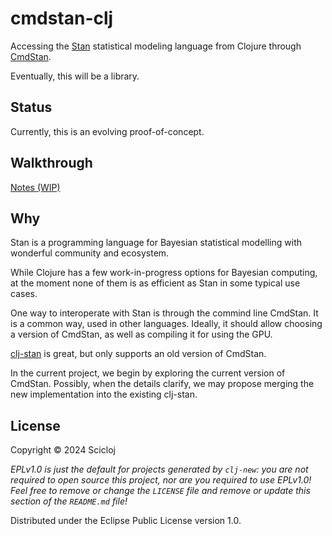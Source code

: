 
# cmdstan-clj

Accessing the [Stan](https://mc-stan.org/) statistical modeling language from Clojure through [CmdStan](https://mc-stan.org/users/interfaces/cmdstan).

Eventually, this will be a library.

## Status 

Currently, this is an evolving proof-of-concept.

## Walkthrough

[Notes (WIP)](https://scicloj.github.io/cmdstan-clj)


## Why

Stan is a programming language for Bayesian statistical modelling with wonderful community and ecosystem.

While Clojure has a few work-in-progress options for Bayesian computing, at the moment none of them is as efficient as Stan in some typical use cases.

One way to interoperate with Stan is through the commind line CmdStan. It is a common way, used in other languages. Ideally, it should allow choosing a version of CmdStan, as well as compiling it for using the GPU.

[clj-stan](https://github.com/thomasathorne/clj-stan) is great, but only supports an old version of CmdStan.

In the current project, we begin by exploring the current version of CmdStan. Possibly, when the details clarify, we may propose merging the new implementation into the existing clj-stan.

## License

Copyright © 2024 Scicloj

_EPLv1.0 is just the default for projects generated by `clj-new`: you are not_
_required to open source this project, nor are you required to use EPLv1.0!_
_Feel free to remove or change the `LICENSE` file and remove or update this_
_section of the `README.md` file!_

Distributed under the Eclipse Public License version 1.0.


 

